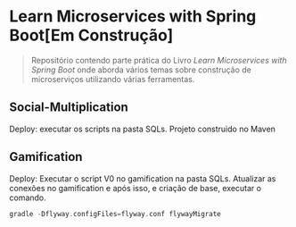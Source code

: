 # Learn Microservices with Spring Boot[Em Construção]

> Repositório contendo parte prática do Livro *Learn Microservices with Spring Boot* onde aborda vários temas sobre construção de microserviços utilizando várias ferramentas.

## Social-Multiplication

Deploy: executar os scripts na pasta SQLs. Projeto construido no Maven

## Gamification

Deploy: Executar o script V0 no gamification na pasta SQLs. Atualizar as conexões no gamification e após isso, e criação de base, executar o comando.

```gradle
gradle -Dflyway.configFiles=flyway.conf flywayMigrate
```